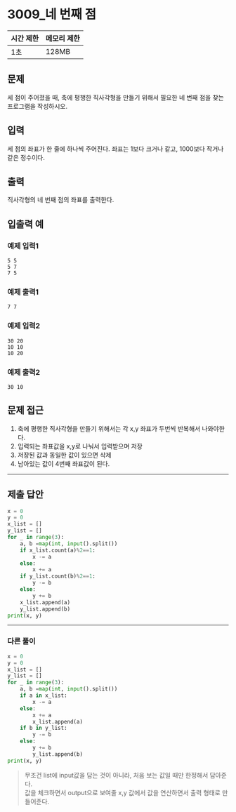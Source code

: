 # 3009_네 번째 점

|시간 제한|메모리 제한|
|----|----|
|1초|128MB|

## 문제
세 점이 주어졌을 때, 축에 평행한 직사각형을 만들기 위해서 필요한 네 번째 점을 찾는 프로그램을 작성하시오.

## 입력
세 점의 좌표가 한 줄에 하나씩 주어진다. 좌표는 1보다 크거나 같고, 1000보다 작거나 같은 정수이다.

## 출력
직사각형의 네 번째 점의 좌표를 출력한다.

## 입출력 예
### 예제 입력1
```
5 5
5 7
7 5
```
### 예제 출력1
```
7 7
```
### 예제 입력2
```
30 20
10 10
10 20
```
### 예제 출력2
```
30 10
```

## 문제 접근
1. 축에 평행한 직사각형을 만들기 위해서는 각 x,y 좌표가 두번씩 반복해서 나와야한다.
2. 입력되는 좌표값을 x,y로 나눠서 입력받으며 저장
3. 저장된 값과 동일한 값이 있으면 삭제
4. 남아있는 값이 4번째 좌표값이 된다.

--- 

## 제출 답안

```python
x = 0
y = 0
x_list = []
y_list = []
for _ in range(3):
    a, b =map(int, input().split())
    if x_list.count(a)%2==1:
        x -= a
    else:
        x += a
    if y_list.count(b)%2==1:
        y -= b
    else:
        y += b
    x_list.append(a)
    y_list.append(b)
print(x, y)
```
---
### 다른 풀이

```python
x = 0
y = 0
x_list = []
y_list = []
for _ in range(3):
    a, b =map(int, input().split())
    if a in x_list:
        x -= a
    else:
        x += a
        x_list.append(a)
    if b in y_list:
        y -= b
    else:
        y += b
        y_list.append(b)
print(x, y)
```
> 무조건 list에 input값을 담는 것이 아니라, 처음 보는 값일 때만 한정해서 담아준다. <br>
> 값을 체크하면서 output으로 보여줄 x,y 값에서 값을 연산하면서 출력 형태로 만들어준다.
